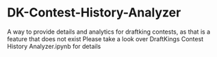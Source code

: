 # DK-Contest-History-Analyzer
A way to provide details and analytics for draftking contests, as that is a feature that does not exist
Please take a look over DraftKings Contest History Analyzer.ipynb for details
